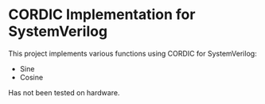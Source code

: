 # CORDIC Implementation for SystemVerilog
This project implements various functions using CORDIC for SystemVerilog:
 * Sine
 * Cosine

Has not been tested on hardware.

